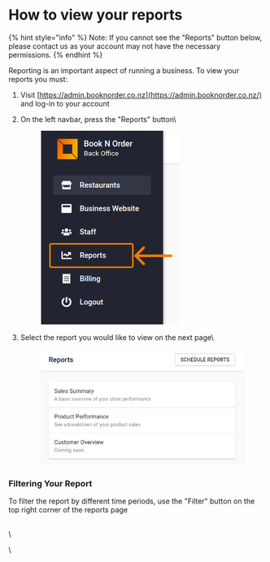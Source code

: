 # How to view your reports

{% hint style="info" %}
Note: If you cannot see the "Reports" button below, please contact us as your account may not have the necessary permissions.
{% endhint %}

Reporting is an important aspect of running a business. To view your reports you must:

1. Visit [https://admin.booknorder.co.nz](https://admin.booknorder.co.nz/) and log-in to your account
2.  On the left navbar, press the "Reports" button\


    <figure><img src="../.gitbook/assets/image (4).png" alt=""><figcaption></figcaption></figure>
3.  Select the report you would like to view on the next page\


    <figure><img src="../.gitbook/assets/image.png" alt=""><figcaption></figcaption></figure>

### Filtering Your Report

To filter the report by different time periods, use the "Filter" button on the top right corner of the reports page

\
\


\
